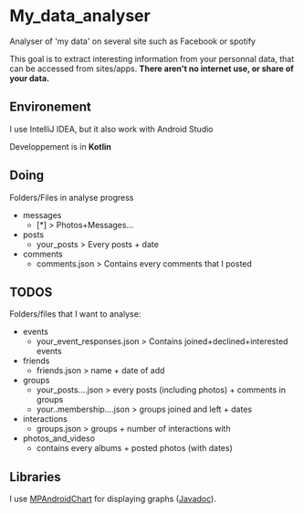 # My_data_analyser
Analyser of 'my data' on several site such as Facebook or spotify

This goal is to extract interesting information from your personnal data, that can be accessed from sites/apps.
**There aren't no internet use, or share of your data.**

## Environement
I use IntelliJ IDEA, but it also work with Android Studio

Developpement is in **Kotlin**

## Doing
Folders/Files in analyse progress
* messages 
  * \[\*\] > Photos+Messages... 
* posts 
  * your_posts > Every posts + date
* comments
  * comments.json > Contains every comments that I posted

## TODOS

Folders/files that I want to analyse:
* events
  * your_event_responses.json > Contains joined+declined+interested events
* friends
  * friends.json > name + date of add 
* groups
  * your_posts....json > every posts (including photos) + comments in groups
  * your..membership....json > groups joined and left + dates
* interactions
  * groups.json > groups + number of interactions with
* photos_and_videso
  * contains every albums + posted photos (with dates)

## Libraries 
I use [MPAndroidChart](https://weeklycoding.com/mpandroidchart/) for displaying graphs ([Javadoc](https://javadoc.jitpack.io/com/github/PhilJay/MPAndroidChart/v3.1.0/javadoc/)).
